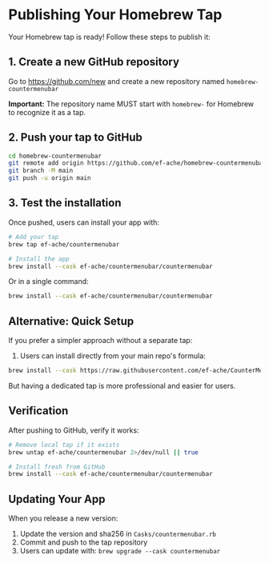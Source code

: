 # Publishing Your Homebrew Tap

Your Homebrew tap is ready! Follow these steps to publish it:

## 1. Create a new GitHub repository

Go to https://github.com/new and create a new repository named `homebrew-countermenubar`

**Important:** The repository name MUST start with `homebrew-` for Homebrew to recognize it as a tap.

## 2. Push your tap to GitHub

```bash
cd homebrew-countermenubar
git remote add origin https://github.com/ef-ache/homebrew-countermenubar.git
git branch -M main
git push -u origin main
```

## 3. Test the installation

Once pushed, users can install your app with:

```bash
# Add your tap
brew tap ef-ache/countermenubar

# Install the app
brew install --cask ef-ache/countermenubar/countermenubar
```

Or in a single command:
```bash
brew install --cask ef-ache/countermenubar/countermenubar
```

## Alternative: Quick Setup

If you prefer a simpler approach without a separate tap:

1. Users can install directly from your main repo's formula:
```bash
brew install --cask https://raw.githubusercontent.com/ef-ache/CounterMenuBar/main/countermenubar.rb
```

But having a dedicated tap is more professional and easier for users.

## Verification

After pushing to GitHub, verify it works:
```bash
# Remove local tap if it exists
brew untap ef-ache/countermenubar 2>/dev/null || true

# Install fresh from GitHub
brew install --cask ef-ache/countermenubar/countermenubar
```

## Updating Your App

When you release a new version:
1. Update the version and sha256 in `Casks/countermenubar.rb`
2. Commit and push to the tap repository
3. Users can update with: `brew upgrade --cask countermenubar`